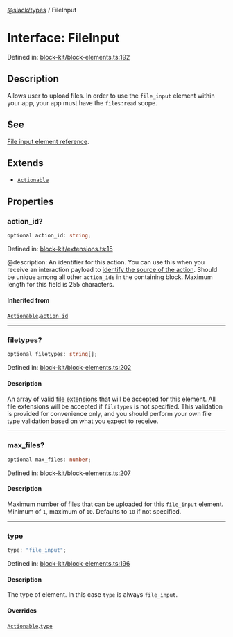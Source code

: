 [@slack/types](../index.md) / FileInput

# Interface: FileInput

Defined in: [block-kit/block-elements.ts:192](https://github.com/slackapi/node-slack-sdk/blob/main/packages/types/src/block-kit/block-elements.ts#L192)

## Description

Allows user to upload files. In order to use the `file_input` element within your app,
your app must have the `files:read` scope.

## See

[File input element reference](https://docs.slack.dev/reference/block-kit/block-elements/file-input-element).

## Extends

- [`Actionable`](Actionable.md)

## Properties

### action\_id?

```ts
optional action_id: string;
```

Defined in: [block-kit/extensions.ts:15](https://github.com/slackapi/node-slack-sdk/blob/main/packages/types/src/block-kit/extensions.ts#L15)

@description: An identifier for this action. You can use this when you receive an interaction payload to
[identify the source of the action](https://docs.slack.dev/interactivity/handling-user-interaction#payloads). Should be unique
among all other `action_id`s in the containing block. Maximum length for this field is 255 characters.

#### Inherited from

[`Actionable`](Actionable.md).[`action_id`](Actionable.md#action_id)

***

### filetypes?

```ts
optional filetypes: string[];
```

Defined in: [block-kit/block-elements.ts:202](https://github.com/slackapi/node-slack-sdk/blob/main/packages/types/src/block-kit/block-elements.ts#L202)

#### Description

An array of valid [file extensions](https://docs.slack.dev/reference/objects/file-object) that will be accepted
for this element. All file extensions will be accepted if `filetypes` is not specified. This validation is provided
for convenience only, and you should perform your own file type validation based on what you expect to receive.

***

### max\_files?

```ts
optional max_files: number;
```

Defined in: [block-kit/block-elements.ts:207](https://github.com/slackapi/node-slack-sdk/blob/main/packages/types/src/block-kit/block-elements.ts#L207)

#### Description

Maximum number of files that can be uploaded for this `file_input` element. Minimum of `1`, maximum of
`10`. Defaults to `10` if not specified.

***

### type

```ts
type: "file_input";
```

Defined in: [block-kit/block-elements.ts:196](https://github.com/slackapi/node-slack-sdk/blob/main/packages/types/src/block-kit/block-elements.ts#L196)

#### Description

The type of element. In this case `type` is always `file_input`.

#### Overrides

[`Actionable`](Actionable.md).[`type`](Actionable.md#type)
